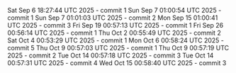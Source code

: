 Sat Sep  6 18:27:44 UTC 2025 - commit 1
Sun Sep  7 01:00:54 UTC 2025 - commit 1
Sun Sep  7 01:01:03 UTC 2025 - commit 2
Mon Sep 15 01:00:41 UTC 2025 - commit 3
Fri Sep 19 00:57:13 UTC 2025 - commit 1
Fri Sep 26 00:56:14 UTC 2025 - commit 1
Thu Oct  2 00:55:49 UTC 2025 - commit 2
Sat Oct  4 00:53:29 UTC 2025 - commit 1
Mon Oct  6 00:58:24 UTC 2025 - commit 5
Thu Oct  9 00:57:03 UTC 2025 - commit 1
Thu Oct  9 00:57:19 UTC 2025 - commit 2
Tue Oct 14 00:57:18 UTC 2025 - commit 3
Tue Oct 14 00:57:31 UTC 2025 - commit 4
Wed Oct 15 00:58:40 UTC 2025 - commit 3
